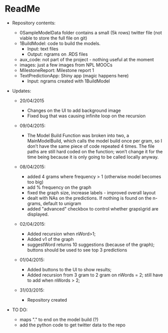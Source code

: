ReadMe
===================

* Repository contents:
  * 0SampleModelData folder contains a small (5k rows) twitter file (not viable to store the full file on git)
  * 1BuildModel: code to build the models.
	* Input: text files
	* Output: ngrams on .RDS files  
  * aux_code: not part of the project - nothing useful at the moment	
  * images: just a few images from NPL MOOCs
  * MilestoneReport: Milestone report 1
  * TextPredictionApp: Shiny app (magic happens here)
	* Input: ngrams created with 1BuildModel
	

* Updates:	
	* 20/04/2015
		* Changes on the UI to add background image
		* Fixed bug that was causing infinite loop on the recursion
		
	* 09/04/2015:
		* The Model Build Function was broken into two, a MainModelBuild, which calls the model build once per gram, so I don’t have the same piece of code repeated 4 times. The file paths are still hard coded on the function; won’t change it for the time being because it is only going to be called locally anyway.
	
	* 08/04/2015:
		* added 4 grams where frequency > 1 (otherwise model becomes too big)
		* add % frequency on the graph
		* fixed the graph size, increase labels  - improved overall layout
		* dealt with NAs on the predictions. If nothing is found on the n-grams, default to unigram
		* added "advanced" checkbox to control whether graps\grid are displayed.
		
	* 02/04/2015:
		* Added recursion when nWord>1; 
		* Added v1 of the graph
		* suggestWord returns 10 suggestions (because of the graph); buttons should be used to see top 3 predictions
		
	* 01/04/2015:
		* Added buttons to the UI to show results; 
		* Added recursion from 3 gram to 2 gram on nWords = 2; still have to add when nWords > 2;
	* 31/03/2015:		
		* Repository created
		
* TO DO:
	* maps "." to end on the model build (?)
	* add the python code to get twitter data to the repo
	
	